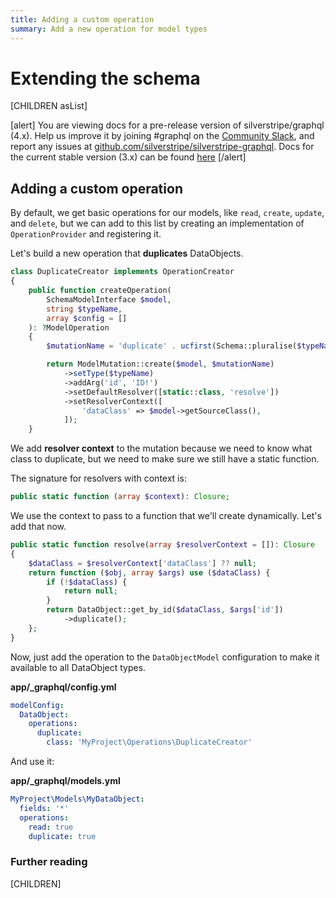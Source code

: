 ```yaml
---
title: Adding a custom operation
summary: Add a new operation for model types 
---
```

# Extending the schema

[CHILDREN asList]

[alert]
You are viewing docs for a pre-release version of silverstripe/graphql (4.x).
Help us improve it by joining #graphql on the [Community Slack](https://www.silverstripe.org/blog/community-slack-channel/),
and report any issues at [github.com/silverstripe/silverstripe-graphql](https://github.com/silverstripe/silverstripe-graphql). 
Docs for the current stable version (3.x) can be found
[here](https://github.com/silverstripe/silverstripe-graphql/tree/3)
[/alert]

## Adding a custom operation

By default, we get basic operations for our models, like `read`, `create`,
`update`, and `delete`, but we can add to this list by creating
an implementation of `OperationProvider` and registering it.

Let's build a new operation that **duplicates** DataObjects.

```php
class DuplicateCreator implements OperationCreator
{
    public function createOperation(
        SchemaModelInterface $model,
        string $typeName,
        array $config = []
    ): ?ModelOperation
    {
        $mutationName = 'duplicate' . ucfirst(Schema::pluralise($typeName));

        return ModelMutation::create($model, $mutationName)
            ->setType($typeName)
            ->addArg('id', 'ID!')
            ->setDefaultResolver([static::class, 'resolve'])
            ->setResolverContext([
                'dataClass' => $model->getSourceClass(),
            ]);
    }
```

We add **resolver context** to the mutation because we need to know
what class to duplicate, but we need to make sure we still have a
static function.

The signature for resolvers with context is:

```php
public static function (array $context): Closure;
```

We use the context to pass to a function that we'll create dynamically.
Let's add that now.

```php
public static function resolve(array $resolverContext = []): Closure
{
    $dataClass = $resolverContext['dataClass'] ?? null;
    return function ($obj, array $args) use ($dataClass) {
        if (!$dataClass) {
            return null;
        }
        return DataObject::get_by_id($dataClass, $args['id'])
        	->duplicate();
    };
}
```

Now, just add the operation to the `DataObjectModel` configuration
to make it available to all DataObject types.

**app/_graphql/config.yml**
```yaml
modelConfig:
  DataObject:
    operations:
      duplicate:
        class: 'MyProject\Operations\DuplicateCreator'
```

And use it:

**app/_graphql/models.yml**
```yaml
MyProject\Models\MyDataObject:
  fields: '*'
  operations:
    read: true
    duplicate: true
```

### Further reading

[CHILDREN]
